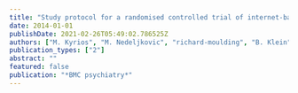 ```yaml
---
title: "Study protocol for a randomised controlled trial of internet-based cognitive-behavioural therapy for obsessive-compulsive disorder"
date: 2014-01-01
publishDate: 2021-02-26T05:49:02.786525Z
authors: ["M. Kyrios", "M. Nedeljkovic", "richard-moulding", "B. Klein", "D. Austin", "D. Meyer", "C. Ahern"]
publication_types: ["2"]
abstract: ""
featured: false
publication: "*BMC psychiatry*"
---
```


